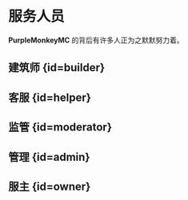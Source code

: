 # 服务人员

**PurpleMonkeyMC** 的背后有许多人正为之默默努力着。

## 建筑师 {id=builder}

## 客服 {id=helper}

## 监管 {id=moderator}

## 管理 {id=admin}

## 服主 {id=owner}